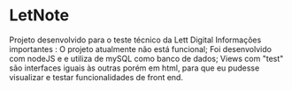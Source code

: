 # LetNote
Projeto desenvolvido para o teste técnico da Lett Digital
Informações importantes : O projeto atualmente não está funcional; Foi desenvolvido com nodeJS e e utiliza de mySQL como banco de dados; Views com "test" são interfaces iguais às outras porém em html, para que eu pudesse visualizar e testar funcionalidades de front end.
